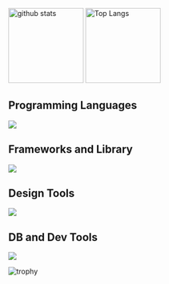 <!--## Hi there 👋

<!--
**Keishizkz7/Keishizkz7** is a ✨ _special_ ✨ repository because its `README.md` (this file) appears on your GitHub profile.

Here are some ideas to get you started:

- 🔭 I’m currently working on ...
- 🌱 I’m currently learning ...
- 👯 I’m looking to collaborate on ...
- 🤔 I’m looking for help with ...
- 💬 Ask me about ...
- 📫 How to reach me: ...
- 😄 Pronouns: ...
- ⚡ Fun fact: ...
-->



<p align="left"> 
  <img alt="github stats" height="150px" src="https://github-readme-stats.vercel.app/api?username=Keishizkz7&count_private=true&show_icons=ture&theme=react" />
  <img alt="Top Langs" height="150px" src="https://github-readme-stats.vercel.app/api/top-langs/?username=Keishizkz7&layout=compact&count_private=true&show_icons=true&theme=react" />
</p>

## Programming Languages
![](https://skillicons.dev/icons?i=html,css,js,nodejs,php)
## Frameworks and Library
![](https://skillicons.dev/icons?i=react,vite)
## Design Tools
![](https://skillicons.dev/icons?i=figma)
## DB and Dev Tools
![](https://skillicons.dev/icons?i=mongodb,docker,vscode,npm,webpack)


![trophy](https://github-profile-trophy.vercel.app/?username=Keishizkz7&theme=darkhub&column=8)
